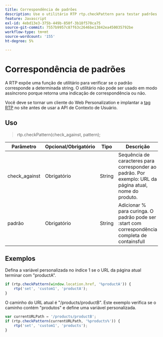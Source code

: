 ```yaml
---
title: Correspondência de padrões
description: Use o utilitário RTP rtp.checkPattern para testar padrões de string com curingas de porcentagem, consulte limitações de sincronização, exemplos de uso e URL e a configuração obrigatória de tag RTP.
feature: Javascript
exl-id: 4ebd13e3-375b-449b-850f-3b18f570ca75
source-git-commit: 7557b9957c87f63c2646be13842ea450035792be
workflow-type: tm+mt
source-wordcount: '155'
ht-degree: 5%

---
```


# Correspondência de padrões

A RTP expõe uma função de utilitário para verificar se o padrão corresponde a determinada string. O utilitário não pode ser usado em modo assíncrono porque retorna uma indicação de correspondência ou não.

Você deve se tornar um cliente do Web Personalization e implantar a [tag RTP](https://experienceleague.adobe.com/pt-br/docs/marketo/using/product-docs/web-personalization/rtp-tag-implementation/deploy-the-rtp-javascript) no site antes de usar a API de Contexto de Usuário.

## Uso

> rtp.checkPattern(check_against, pattern);

| Parâmetro | Opcional/Obrigatório | Tipo | Descrição |
|---|---|---|---|
| check_against | Obrigatório | String | Sequência de caracteres para corresponder ao padrão. Por exemplo: URL da página atual, nome do produto. |
| padrão | Obrigatório | String | Adicionar % para curinga. O padrão pode ser :start com correspondência completa de containsfull |

## Exemplos

Defina a variável personalizada no índice 1 se o URL da página atual terminar com &quot;productA&quot;.

```javascript
if (rtp.checkPattern(window.location.href, '%productA')) {
    rtp('set', 'custom1', 'productA');
}
```

O caminho do URL atual é &quot;/products/productB&quot;. Este exemplo verifica se o caminho contém &quot;produtos&quot; e define uma variável personalizada.

```javascript
var currentURLPath = '/products/productB';
if (rtp.checkPattern(currentURLPath, '%products%')) {
    rtp('set', 'custom1', 'products');
}
```
